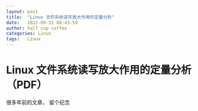 ```yaml
---
layout: post
title:  "Linux 文件系统读写放大作用的定量分析"
date:   2022-09-31 08:43:59
author: half cup coffee
categories: Linux
tags:	Linux
---
```


# Linux 文件系统读写放大作用的定量分析（PDF）
很多年前的文章， 留个纪念

[PDF]: https://huangweiliang.github.io//assets/Linux文件系统写放大作用的定量分析_黄伟亮.pdf
